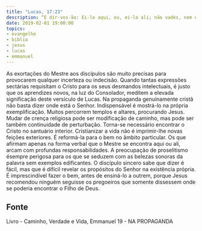 ```yaml
---
title: "Lucas, 17:23"
description: “E dir-vos-ão: Ei-lo aqui, ou, ei-lo ali; não vades, nem os sigais.” — Jesus
date: 2019-02-01 19:00:00
topics: 
- evangelho
- biblia
- jesus
- lucas
- emmanuel
---
```


As exortações do Mestre aos discípulos são muito precisas para
provocarem qualquer incerteza ou indecisão.
Quando tantas expressões sectárias requisitam o Cristo para os seus
desmandos intelectuais, é justo que os aprendizes novos, na luz do
Consolador, meditem a elevada significação deste versículo de Lucas.
Na propaganda genuinamente cristã não basta dizer onde está o Senhor.
Indispensável é mostrá-lo na própria exemplificação.
Muitos percorrem templos e altares, procurando Jesus.
Mudar de crença religiosa pode ser modificação de caminho, mas pode ser
também continuidade de perturbação.
Torna-se necessário encontrar o Cristo no santuário interior.
Cristianizar a vida não é imprimir-lhe novas feições exteriores. É reformá-la
para o bem no âmbito particular.
Os que afirmam apenas na forma verbal que o Mestre se encontra aqui ou
ali, arcam com profundas responsabilidades. A preocupação de proselitismo
ésempre perigosa para os que se seduzem com as belezas sonoras da palavra
sem exemplos edificantes.
O discípulo sincero sabe que dizer é fácil, mas que é difícil revelar os
propósitos do Senhor na existência própria. É imprescindível fazer o bem,
antes de ensiná-lo a outrem, porque Jesus recomendou ninguém seguisse os
pregoeiros que somente dissessem onde se poderia encontrar o Filho de Deus.




## Fonte
Livro - Caminho, Verdade e Vida, Emmanuel
19 -  NA PROPAGANDA
